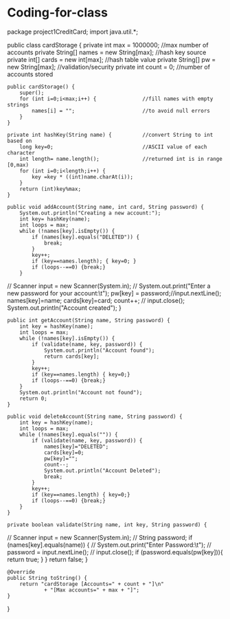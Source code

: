 # Coding-for-class

package project1CreditCard;
import java.util.*;

public class cardStorage {
	private int max = 1000000;					//max number of accounts
	private String[] names = new String[max];	//hash key source
	private int[] cards = new int[max];			//hash table value
	private String[] pw = new String[max];		//validation/security
	private int count = 0;						//number of accounts stored
	
	public cardStorage() {
		super();
		for (int i=0;i<max;i++) {				//fill names with empty strings
			names[i] = "";						//to avoid null errors
		}
	}
	
	private int hashKey(String name) {			//convert String to int based on
		long key=0;								//ASCII value of each character
		int length= name.length();				//returned int is in range [0,max)
		for (int i=0;i<length;i++) {
			key =key * ((int)name.charAt(i));
		}
		return (int)key%max;
	}
	
	public void addAccount(String name, int card, String password) {
		System.out.println("Creating a new account:");
		int key= hashKey(name);
		int loops = max;
		while (!names[key].isEmpty()) {
			if (names[key].equals("DELETED")) {
				break;
			}
			key++;
			if (key==names.length); { key=0; }
			if (loops--==0) {break;}
		}
//		Scanner input = new Scanner(System.in);
//		System.out.print("Enter a new password for your account:\t");
		pw[key] = password;//input.nextLine();
		names[key]=name;
		cards[key]=card;
		count++;
//		input.close();
		System.out.println("Account created");
	}
	
	public int getAccount(String name, String password) {
		int key = hashKey(name);
		int loops = max;
		while (!names[key].isEmpty()) {
			if (validate(name, key, password)) {
				System.out.println("Account found");
				return cards[key];
			}
			key++;
			if (key==names.length) { key=0;}
			if (loops--==0) {break;}
		}
		System.out.println("Account not found");
		return 0;
	}
	
	public void deleteAccount(String name, String password) {
		int key = hashKey(name);
		int loops = max;
		while (!names[key].equals("")) {
			if (validate(name, key, password)) {
				names[key]="DELETED";
				cards[key]=0;
				pw[key]="";
				count--;
				System.out.println("Account Deleted");
				break;
			}
			key++;
			if (key==names.length) { key=0;}
			if (loops--==0) {break;}
		}
	}
	
	private boolean validate(String name, int key, String password) {
//		Scanner input = new Scanner(System.in);
//		String password;
		if (names[key].equals(name)) {
//			System.out.print("Enter Password:\t");
//			password = input.nextLine();
//			input.close();
			if (password.equals(pw[key])){
				return true;
			}
		}
		return false;
	}

	@Override
	public String toString() {
		return "cardStorage [Accounts=" + count + "]\n"
				+ "[Max accounts=" + max + "]";
	}
}
